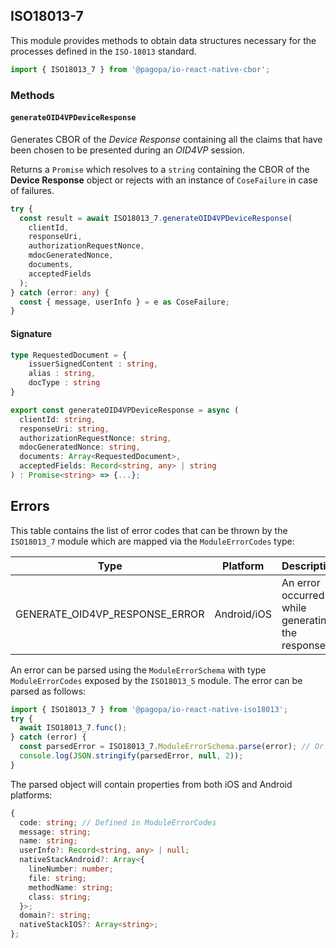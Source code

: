 ## ISO18013-7

This module provides methods to obtain data structures necessary for the processes defined in the `ISO-18013` standard.

```typescript
import { ISO18013_7 } from '@pagopa/io-react-native-cbor';
```

### Methods

#### `generateOID4VPDeviceResponse`

Generates CBOR of the _Device Response_ containing all the claims that have been chosen to be presented during an _OID4VP_ session.

Returns a `Promise` which resolves to a `string` containing the CBOR of the **Device Response** object or rejects with an instance of `CoseFailure` in case of failures.

```typescript
try {
  const result = await ISO18013_7.generateOID4VPDeviceResponse(
    clientId,
    responseUri,
    authorizationRequestNonce,
    mdocGeneratedNonce,
    documents,
    acceptedFields
  );
} catch (error: any) {
  const { message, userInfo } = e as CoseFailure;
}
```

#### Signature

```typescript
type RequestedDocument = {
    issuerSignedContent : string,
    alias : string,
    docType : string
}

export const generateOID4VPDeviceResponse = async (
  clientId: string,
  responseUri: string,
  authorizationRequestNonce: string,
  mdocGeneratedNonce: string,
  documents: Array<RequestedDocument>,
  acceptedFields: Record<string, any> | string
) : Promise<string> => {...};
```

## Errors

This table contains the list of error codes that can be thrown by the `ISO18013_7` module which are mapped via the `ModuleErrorCodes` type:

| Type                           | Platform    | Description                                     |
| ------------------------------ | ----------- | ----------------------------------------------- |
| GENERATE_OID4VP_RESPONSE_ERROR | Android/iOS | An error occurred while generating the response |

An error can be parsed using the `ModuleErrorSchema` with type `ModuleErrorCodes` exposed by the `ISO18013_5` module. The error can be parsed as follows:

```typescript
import { ISO18013_7 } from '@pagopa/io-react-native-iso18013';
try {
  await ISO18013_7.func();
} catch (error) {
  const parsedError = ISO18013_7.ModuleErrorSchema.parse(error); // Or ModuleErrorSchema.safeParse(error) for safe parsing
  console.log(JSON.stringify(parsedError, null, 2));
}
```

The parsed object will contain properties from both iOS and Android platforms:

```typescript
{
  code: string; // Defined in ModuleErrorCodes
  message: string;
  name: string;
  userInfo?: Record<string, any> | null;
  nativeStackAndroid?: Array<{
    lineNumber: number;
    file: string;
    methodName: string;
    class: string;
  }>;
  domain?: string;
  nativeStackIOS?: Array<string>;
};
```
